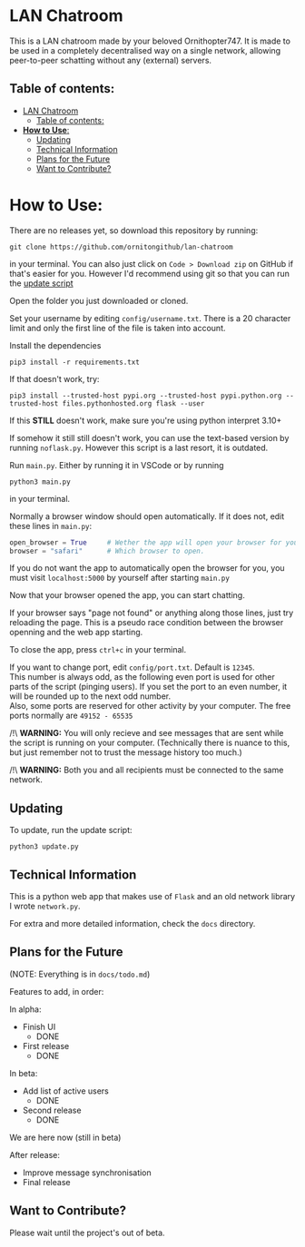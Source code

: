 # LAN Chatroom
This is a LAN chatroom made by your beloved Ornithopter747. It is made to be used in a completely decentralised way on a single network, allowing peer-to-peer schatting without any (external) servers.

## Table of contents:

- [LAN Chatroom](#lan-chatroom)
  - [Table of contents:](#table-of-contents)
- [**How to Use**:](#how-to-use)
  - [Updating](#updating)
  - [Technical Information](#technical-information)
  - [Plans for the Future](#plans-for-the-future)
  - [Want to Contribute?](#want-to-contribute)


# **How to Use**:
There are no releases yet, so download this repository by running:
```
git clone https://github.com/ornitongithub/lan-chatroom
```
in your terminal. You can also just click on `Code > Download zip` on GitHub if that's easier for you. However I'd recommend using git so that you can run the [update script](#updating)

Open the folder you just downloaded or cloned.

Set your username by editing `config/username.txt`. There is a 20 character limit and only the first line of the file is taken into account.

Install the dependencies
```
pip3 install -r requirements.txt
```
If that doesn't work, try:
```
pip3 install --trusted-host pypi.org --trusted-host pypi.python.org --trusted-host files.pythonhosted.org flask --user 
```
If this **STILL** doesn't work, make sure you're using python interpret 3.10+

If somehow it still still doesn't work, you can use the text-based version by running `noflask.py`. However this script is a last resort, it is outdated.

Run `main.py`. Either by running it in VSCode or by running
```
python3 main.py
```
in your terminal.

Normally a browser window should open automatically. If it does not, edit these lines in `main.py`:
```python
open_browser = True     # Wether the app will open your browser for you
browser = "safari"      # Which browser to open.
```
If you do not want the app to automatically open the browser for you, you must visit `localhost:5000` by yourself after starting `main.py`

Now that your browser opened the app, you can start chatting.

If your browser says "page not found" or anything along those lines, just try reloading the page. This is a pseudo race condition between the browser openning and the web app starting.

To close the app, press `ctrl+c` in your terminal.

If you want to change port, edit `config/port.txt`. Default is `12345`. <br>
This number is always odd, as the following even port is used for other parts of the script (pinging users). If you set the port to an even number, it will be rounded up to the next odd number. <br>
Also, some ports are reserved for other activity by your computer. The free ports normally are `49152 - 65535`

/!\ **WARNING:** You will only recieve and see messages that are sent while the script is running on your computer. (Technically there is nuance to this, but just remember not to trust the message history too much.)

/!\ **WARNING:** Both you and all recipients must be connected to the same network.

## Updating

To update, run the update script:
```
python3 update.py
```

## Technical Information

This is a python web app that makes use of `Flask` and an old network library I wrote `network.py`.

For extra and more detailed information, check the `docs` directory.

## Plans for the Future

(NOTE: Everything is in `docs/todo.md`)

Features to add, in order:

In alpha:
- Finish UI 
  - DONE
- First release
  - DONE

In beta:
- Add list of active users
  - DONE
- Second release
  - DONE

We are here now (still in beta)

After release:
- Improve message synchronisation
- Final release

## Want to Contribute?

Please wait until the project's out of beta.